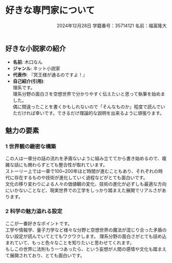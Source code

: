 # 好きな専門家について

<div style="text-align: right;">
2024年12月28日  
学籍番号：35714121  
名前：福富隆大  
<br>
<br>
</div>  

## 好きな小説家の紹介

- **名前**: 木口なん
- **ジャンル**: ネット小説家
- **代表作**: 『冥王様が通るのですよ！』
- **自己紹介(引用)**:  
理系です。  
理系分野の面白さを空想世界で分かりやすく伝えたいと思って執筆を始めました。  
偶に間違ったことを書くかもしれないので「そんなものか」程度で読んでいただければ幸いです。できるだけ理論的な説明を出来るように頑張ります。

## 魅力の要素

### 1 世界観の緻密な構築

この人は一章分の話の流れを矛盾ないように組み立ててから書き始めるので、複雑な話にも関わらずとても整合性が取れています。  
ストーリー上では一章で100~200年ほど時間が進むこともあり、それぞれの時代に存在するものや技術が進化していく過程などがとても面白いです。  
文化の移り変わりによる人々の価値観の変化、技術の進化が必ずしも最適な方向にいかないことなど、現実世界での工学をしっかり踏まえた展開でリアルさがあります。  

### 2 科学の魅力溢れる設定

ここが一番好きなポイントです。  
工学や情報学、量子力学など様々な分野と空想世界の魔法が混じり合った矛盾のない設定が読んでいてとてもワクワクします。
理系分野の面白さがとても詰め込まれていて、もっと色々なことを知りたいと思わせてくれます。  
もしこの世界に法則もう一つあったら、という妄想が人間の感情や文化も踏まえて展開されており、とても面白いです。  
